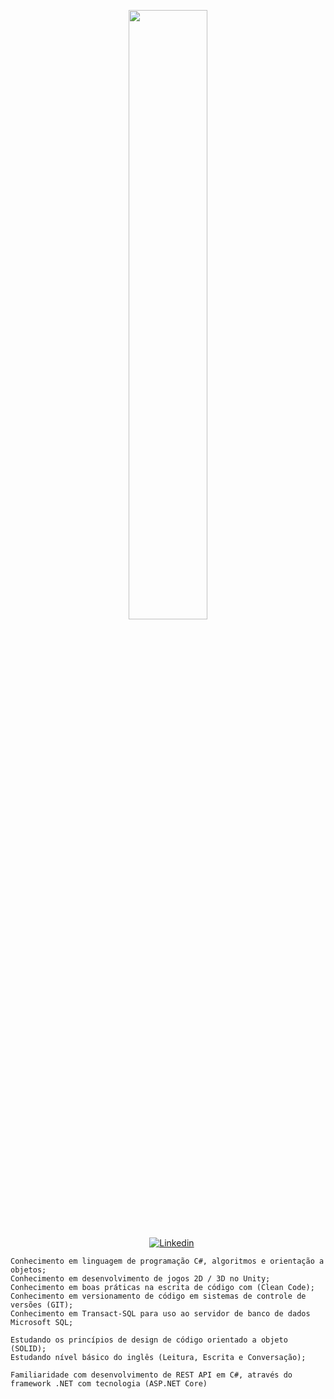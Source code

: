 <p align="center"><img width=50% src="https://media.giphy.com/media/IThjAlJnD9WNO/giphy.gif"></p>
 
 <p align="center">
    &nbsp;&nbsp;&nbsp;
    <a href="https://www.youtube.com/c/ÁreadaProgramação"><img alt="Linkedin" src="https://img.shields.io/youtube/channel/subscribers/UCXKSo8RSfVmrawXleZ-_arg?style=social"></a><a href="https://www.linkedin.com/in/alfredo1995/" target="_blank"></a>&nbsp;
</p>     
      
    Conhecimento em linguagem de programação C#, algoritmos e orientação a objetos; 
    Conhecimento em desenvolvimento de jogos 2D / 3D no Unity;   
    Conhecimento em boas práticas na escrita de código com (Clean Code);
    Conhecimento em versionamento de código em sistemas de controle de versões (GIT);
    Conhecimento em Transact-SQL para uso ao servidor de banco de dados Microsoft SQL;
    
    Estudando os princípios de design de código orientado a objeto (SOLID); 
    Estudando nível básico do inglês (Leitura, Escrita e Conversação); 

    Familiaridade com desenvolvimento de REST API em C#, através do framework .NET com tecnologia (ASP.NET Core)

   
